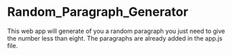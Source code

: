 # Random_Paragraph_Generator
This web app will generate of you a random paragraph you just need to give the number less than eight. The paragraphs are already added in the app.js file.
